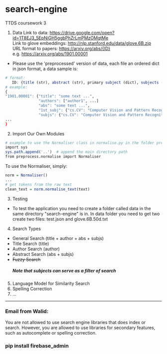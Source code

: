 # search-engine
TTDS coursework 3 

1. Data 
Link to data: https://drive.google.com/open?id=1T8EJ3_5EpNiGH5ggbPhZrLmPMzOMqtMe <br>
Link to glove embeddings: http://nlp.stanford.edu/data/glove.6B.zip <br>
URL format to papers: https://arxiv.org/abs/{ID} <br>
e.g. https://arxiv.org/abs/1901.00001 <br>
* Please use the 'preprocessed' version of data, each file an ordered dict in json format, a data sample is:
```r
# format:
   ID: {title (str), abstract (str), primary subject (dict), subjects (dict)}
# example:
{
"1901.00001": {"title": "some text ...", 
               "authors": ["author1", ...]
               "abs": "some text ...", 
               "1st_subj": {"cs.CV": "Computer Vision and Pattern Recognition"}, 
               "subjs": {"cs.CV": "Computer Vision and Pattern Recognition", "cs.LG": "Machine Learning", "stat.ML": "Machine Learning"}}},
...
}
```
2. Import Our Own Modules
```r
# example to use the Normaliser class in normalise.py in the folder preprocess 
import sys
sys.path.append('..')  # append the main directory path
from preprocess.normalise import Normaliser
```
To use the Normaliser, simply:
```r
norm = Normaliser()
...
# get tokens from the raw text
clean_text = norm.normalise_text(text)
```

3. Testing
* To test the application you need to create a folder called data in the same directory "search-engine" is in.
In data folder you need to get two create two files: test.json and glove.6B.50d.txt

4. Search Types
* General Search (title + author + abs + subjs)
* Title Search (title)
* Author Search (author)
* Abstract Search (abs + subjs)
* ~~Fuzzy Search~~
   ##### Note that *subjects* can serve as a filter of search
5. Language Model for Similarity Search 
6. Spelling Correction
7. ...

--------------------
### Email from Walid:
You are not allowed to use search engine libraries that does index or search. 
However, you are allowed to use libraries for secondary features, such as autocomplete or spelling correction.

### pip install firebase_admin
